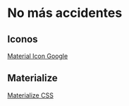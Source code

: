 # No más accidentes

## Iconos
[Material Icon Google](https://fonts.google.com/icons)

## Materialize
[Materialize CSS](https://materializecss.com)